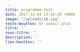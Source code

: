 ```yaml
---
title: programme-test
date: 2017-12-04 23:56:20 +0000
image: "/uploads/16.jpg"
texte-boutton: En savoir plus
titre: ''
sous-titre: ''
description: ''
lien-boutton: ''
---
```

